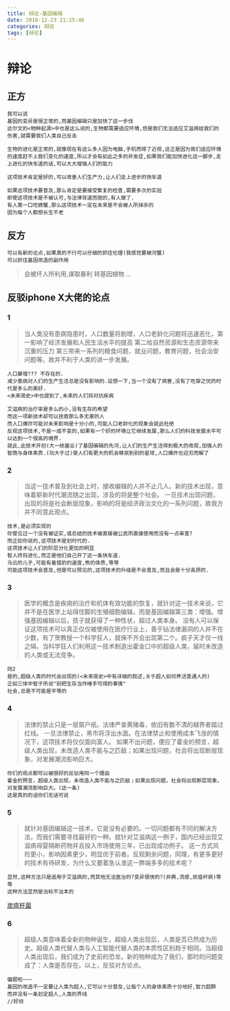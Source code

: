 ```yaml
---
title: 辩论-基因编辑
date: 2018-12-23 21:25:46
categories: 辩论
tags: [辩论]
---
```

# 辩论
## 正方

```
我可以说
基因的变异是很正常的,而基因编辑只是加快了这一步伐
达尔文的<物种起源>中也是这么说的,生物都需要适应环境,但是我们无法适应艾滋病给我们的伤害,就需要我们人类自己反击

生物的进化是正常的,就像现在有这么多人因为电脑,手机而得了近视,这正是因为我们适应环境的速度赶不上我们变化的速度,所以才会有如此之多的并发症,如果我们能加快进化这一脚步,走上进化的快车道的话,可以大大增强人们的能力

这项技术肯定是好的,可以改善人们生产力,让人们走上进步的快车道
```

```
如果这项技术要普及,那么肯定是要接受繁复的检查,需要多次的实验
即使这项技术是不被认可,与法律背道而驰的,有人做了.
有人第一口吃螃蟹,那么这项技术一定在未来是不会被人所抹杀的
因为每个人都想长生不老
```
## 反方
```
可以有新的论点,如果真的不行可以仔细的抓住伦理(我感觉要被河蟹)
可以抓住基因改造的副作用
```
>会被坏人所利用,谋取暴利
>转基因植物
>...
## 反驳iphone X大佬的论点
### 1
>当人类没有患病隐患时，人口数量将剧增，人口老龄化问题将迅速恶化，第一影响了经济发展和人民生活水平的提高
>第二给自然资源和生态资源带来沉重的压力
>第三带来一系列的粮食问题，就业问题，教育问题，社会治安问题等。故并不利于人类的进一步发展。
```
人口暴增??? 不存在的.
减少患病对人们的生产生活总是没有影响的.设想一下,当一个没有了病害,没有了吃穿之忧的时代是多么的美好.
<未来简史>中也提到了,未来的人们将对抗疾病

艾滋病的治疗率是多么的小,没有生存的希望
而这一项新技术却可以拯救那么多无辜的人
而人口爆炸可能对未来影响是十分小的,可能人口老龄化的现象会就此杜绝
反观这项技术,不是一成不变的,如果有一个好的环境让它继续发展,那么人们的科技发展水平可以达到一个很高的境界.
就此,此技术开创(大一统基业)了基因编辑的先河,让人们的生产生活得到极大的改观,加强人的智商与身体素质.(功大于过)使人们有更大的机会移民到别的星球,人口爆炸也迎刃而解了
```
### 2
> 当这一技术普及到社会上时，接收编辑的人并不止几人。新的技术出现，意味着崭新时代潮流随之出现，涉及的将是整个社会。
>一旦技术出现问题，出现的将是社会断层现象，影响的将是经济政治文化的一系列问题，故我方并不同意此观点。
```
技术,是必须实现的
你曾见过一个没有被证实,或总结的技术被直接被公民所直接使用而没有一点审查?
而正如你说的,这项技术是划时代的.
这项技术让人们的阶层分化更加的明显
智人终将进化,而正是他们自己开了这一条快车道.
马云的儿子,可能有着猎豹的速度,熊的体质,等等
可能这项技术会普及,但是可以预见的,这项技术的升级是不会普及,而且会是十分高昂的.
```

### 3
>医学的概念是疾病的治疗和机体有效功能的恢复，就针对这一技术来说，它并不是在医学上站得住脚的生殖细胞编辑，而是基因编辑第三类：增强。增强基因编辑以后，孩子就获得了一种性状，超过人类本身。
>没有人可以保证这项技术可以真正仅仅被使用在医疗行业上，善于钻法律漏洞的人并不在少数，有了贺教授一个科学狂人，就保不齐会出现第二个。疯子天才仅一线之隔，当科学狂人们利用这一技术制造出霍金口中的超级人类，届时未改造的人类或无法竞争。

```
同2
是的,超级人类的时代会出现的(<未来简史>中有详细的叙述,关于超人如何养活普通人的)
正如三体中智子所说"别把生存当作唾手可得的事情"
社会,总是不可能是平等的
```
### 4
>法律的禁止只是一层窗户纸。法律严查黄赌毒，依旧有数不清的越界者踏过红线。
>一旦法律禁止，黑市将浮出水面。在法律禁止和使用成本飞涨的情况下，这项技术将仅仅面向富人。
>如果不出问题，便应了霍金的预言，超级人类出现，未改造人类不能与之匹敌；如果出现问题，社会将出现断层现象，对发展潮流影响巨大。
```
你们的观点都可以被很好的反驳用同一个理由
霍金的预言，超级人类出现，未改造人类不能与之匹敌；如果出现问题，社会将出现断层现象，对发展潮流影响巨大。(这一条)
这是真的的话你们无话可说
```
### 5
>就针对基因编辑这一技术，它是没有必要的。一切问题都有不同的解决方法，而我们需要寻找最好的一种。就针对艾滋病这一例子，国内已经出现艾滋病母婴隔断药物并且投入市场使用三年，已出现成功例子。
>这一方式风险更小，影响因素更少，明显优于前者。反观剩余问题，同理，有更多更好的技术有待研发，为什么又要着急认准这一弊端多多的技术呢？
```
显然,这种方法只是适用于艾滋病的,而其他无法医治的?变异很快的?(非典,流感,炭疽杆病)等等
这种方法显然是治标不治本的
```
[炭疽杆菌][1]
### 6
>超级人类意味着全新的物种诞生，超级人类出现后，人类是否已然成为历史。超级人类代替人类与人工智能代替人类的本质性区别趋于相同。当超级人类出现后，我们成为了史前的恐龙，新的物种成为了我们，那时的问题变成了：人类是否存在。以上，反驳对方论点。
```
偏题啦~~~
基因的改造不一定要让人类为超人,它可以十分普及,让每个人的身体素质十分地好,智力超群
而并没有一条划定超人,人类的界线
//好烦
```
[1]: https://baike.baidu.com/item/%E7%82%AD%E7%96%BD%E6%9D%86%E8%8F%8C/10977975?fr=aladdin